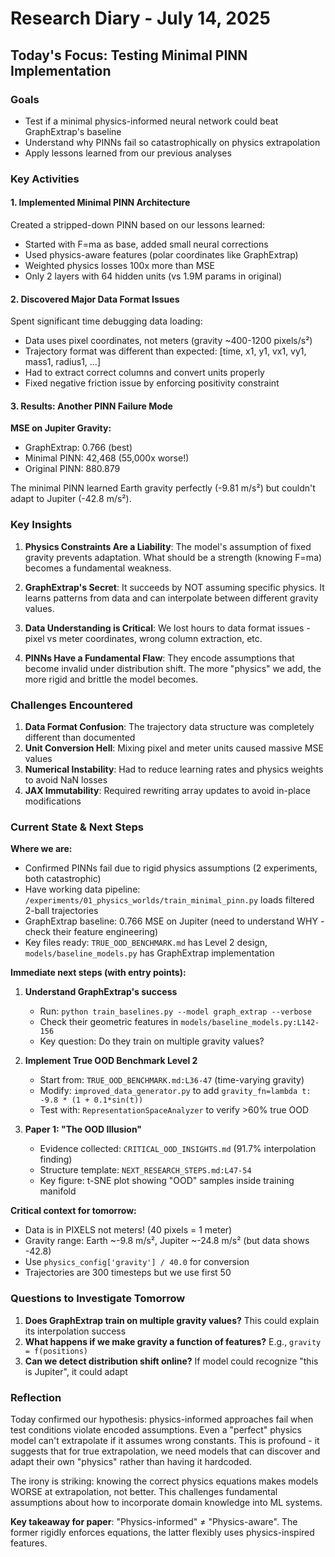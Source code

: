 # Research Diary - July 14, 2025

## Today's Focus: Testing Minimal PINN Implementation

### Goals
- Test if a minimal physics-informed neural network could beat GraphExtrap's baseline
- Understand why PINNs fail so catastrophically on physics extrapolation
- Apply lessons learned from our previous analyses

### Key Activities

#### 1. Implemented Minimal PINN Architecture
Created a stripped-down PINN based on our lessons learned:
- Started with F=ma as base, added small neural corrections
- Used physics-aware features (polar coordinates like GraphExtrap)
- Weighted physics losses 100x more than MSE
- Only 2 layers with 64 hidden units (vs 1.9M params in original)

#### 2. Discovered Major Data Format Issues
Spent significant time debugging data loading:
- Data uses pixel coordinates, not meters (gravity ~400-1200 pixels/s²)
- Trajectory format was different than expected: [time, x1, y1, vx1, vy1, mass1, radius1, ...]
- Had to extract correct columns and convert units properly
- Fixed negative friction issue by enforcing positivity constraint

#### 3. Results: Another PINN Failure Mode

**MSE on Jupiter Gravity:**
- GraphExtrap: 0.766 (best)
- Minimal PINN: 42,468 (55,000x worse!)
- Original PINN: 880.879

The minimal PINN learned Earth gravity perfectly (-9.81 m/s²) but couldn't adapt to Jupiter (-42.8 m/s²).

### Key Insights

1. **Physics Constraints Are a Liability**: The model's assumption of fixed gravity prevents adaptation. What should be a strength (knowing F=ma) becomes a fundamental weakness.

2. **GraphExtrap's Secret**: It succeeds by NOT assuming specific physics. It learns patterns from data and can interpolate between different gravity values.

3. **Data Understanding is Critical**: We lost hours to data format issues - pixel vs meter coordinates, wrong column extraction, etc. 

4. **PINNs Have a Fundamental Flaw**: They encode assumptions that become invalid under distribution shift. The more "physics" we add, the more rigid and brittle the model becomes.

### Challenges Encountered

1. **Data Format Confusion**: The trajectory data structure was completely different than documented
2. **Unit Conversion Hell**: Mixing pixel and meter units caused massive MSE values
3. **Numerical Instability**: Had to reduce learning rates and physics weights to avoid NaN losses
4. **JAX Immutability**: Required rewriting array updates to avoid in-place modifications

### Current State & Next Steps

**Where we are:**
- Confirmed PINNs fail due to rigid physics assumptions (2 experiments, both catastrophic)
- Have working data pipeline: `/experiments/01_physics_worlds/train_minimal_pinn.py` loads filtered 2-ball trajectories
- GraphExtrap baseline: 0.766 MSE on Jupiter (need to understand WHY - check their feature engineering)
- Key files ready: `TRUE_OOD_BENCHMARK.md` has Level 2 design, `models/baseline_models.py` has GraphExtrap implementation

**Immediate next steps (with entry points):**
1. **Understand GraphExtrap's success** 
   - Run: `python train_baselines.py --model graph_extrap --verbose`
   - Check their geometric features in `models/baseline_models.py:L142-156`
   - Key question: Do they train on multiple gravity values?

2. **Implement True OOD Benchmark Level 2**
   - Start from: `TRUE_OOD_BENCHMARK.md:L36-47` (time-varying gravity)
   - Modify: `improved_data_generator.py` to add `gravity_fn=lambda t: -9.8 * (1 + 0.1*sin(t))`
   - Test with: `RepresentationSpaceAnalyzer` to verify >60% true OOD

3. **Paper 1: "The OOD Illusion"**
   - Evidence collected: `CRITICAL_OOD_INSIGHTS.md` (91.7% interpolation finding)
   - Structure template: `NEXT_RESEARCH_STEPS.md:L47-54`
   - Key figure: t-SNE plot showing "OOD" samples inside training manifold

**Critical context for tomorrow:**
- Data is in PIXELS not meters! (40 pixels = 1 meter)
- Gravity range: Earth ~-9.8 m/s², Jupiter ~-24.8 m/s² (but data shows -42.8)
- Use `physics_config['gravity'] / 40.0` for conversion
- Trajectories are 300 timesteps but we use first 50

### Questions to Investigate Tomorrow

1. **Does GraphExtrap train on multiple gravity values?** This could explain its interpolation success
2. **What happens if we make gravity a function of features?** E.g., `gravity = f(positions)`
3. **Can we detect distribution shift online?** If model could recognize "this is Jupiter", it could adapt

### Reflection

Today confirmed our hypothesis: physics-informed approaches fail when test conditions violate encoded assumptions. Even a "perfect" physics model can't extrapolate if it assumes wrong constants. This is profound - it suggests that for true extrapolation, we need models that can discover and adapt their own "physics" rather than having it hardcoded.

The irony is striking: knowing the correct physics equations makes models WORSE at extrapolation, not better. This challenges fundamental assumptions about how to incorporate domain knowledge into ML systems.

**Key takeaway for paper**: "Physics-informed" ≠ "Physics-aware". The former rigidly enforces equations, the latter flexibly uses physics-inspired features.